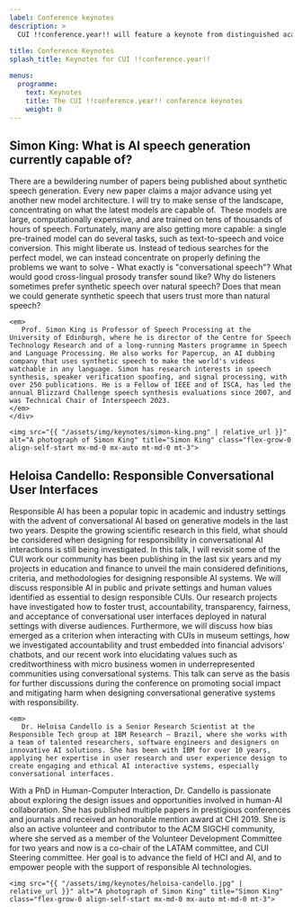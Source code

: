 ```yaml
---
label: Conference keynotes
description: >
  CUI !!conference.year!! will feature a keynote from distinguished academic: Simon King from the University of Edinburgh.
  
title: Conference Keynotes
splash_title: Keynotes for CUI !!conference.year!!

menus:
  programme:
    text: Keynotes
    title: The CUI !!conference.year!! conference keynotes
    weight: 0
---
```



## Simon King: What is AI speech generation currently capable of?

<div class="d-flex flex-md-row flex-column">
	<div class="flex-grow-1 pe-3">
	<p>
		There are a bewildering number of papers being published about synthetic speech generation. Every new paper claims a major advance using yet another new model architecture. I will try to make sense of the landscape, concentrating on what the latest models are capable of.  These models are large, computationally expensive, and are trained on tens of thousands of hours of speech. Fortunately, many are also getting more capable: a single pre-trained model can do several tasks, such as text-to-speech and voice conversion. This might liberate us. Instead of tedious searches for the perfect model, we can instead concentrate on properly defining the problems we want to solve - What exactly is "conversational speech"? What would good cross-lingual prosody transfer sound like? Why do listeners sometimes prefer synthetic speech over natural speech? Does that mean we could generate synthetic speech that users trust more than natural speech?
	</p>
	
    <em>
       Prof. Simon King is Professor of Speech Processing at the University of Edinburgh, where he is director of the Centre for Speech Technology Research and of a long-running Masters programme in Speech and Language Processing. He also works for Papercup, an AI dubbing company that uses synthetic speech to make the world's videos watchable in any language. Simon has research interests in speech synthesis, speaker verification spoofing, and signal processing, with over 250 publications. He is a Fellow of IEEE and of ISCA, has led the annual Blizzard Challenge speech synthesis evaluations since 2007, and was Technical Chair of Interspeech 2023.
    </em>
    </div>
        
    <img src="{{ "/assets/img/keynotes/simon-king.png" | relative_url }}" alt="A photograph of Simon King" title="Simon King" class="flex-grow-0 align-self-start mx-md-0 mx-auto mt-md-0 mt-3">
</div>

## Heloisa Candello: Responsible Conversational User Interfaces

<div class="d-flex flex-md-row flex-column">
  <div class="flex-grow-1 pe-3">
  <p>
    Responsible AI has been a popular topic in academic and industry settings with the advent of conversational AI based on generative models in the last two years. Despite the growing scientific research in this field, what should be considered when designing for responsibility in conversational AI interactions is still being investigated. In this talk, I will revisit some of the CUI work our community has been publishing in the last six years and my projects in education and finance to unveil the main considered definitions, criteria, and methodologies for designing responsible AI systems. We will discuss responsible AI in public and private settings and human values identified as essential to design responsible CUIs. Our research projects have investigated how to foster trust, accountability, transparency, fairness, and acceptance of conversational user interfaces deployed in natural settings with diverse audiences. Furthermore, we will discuss how bias emerged as a criterion when interacting with CUIs in museum settings, how we investigated accountability and trust embedded into financial advisors’ chatbots, and our recent work into elucidating values such as creditworthiness with micro business women in underrepresented communities using conversational systems. This talk can serve as the basis for further discussions during the conference on promoting social impact and mitigating harm when designing conversational generative systems with responsibility.
  </p>
  
    <em>
       Dr. Heloisa Candello is a Senior Research Scientist at the Responsible Tech group at IBM Research – Brazil, where she works with a team of talented researchers, software engineers and designers on innovative AI solutions. She has been with IBM for over 10 years, applying her expertise in user research and user experience design to create engaging and ethical AI interactive systems, especially conversational interfaces.
With a PhD in Human-Computer Interaction, Dr. Candello is passionate about exploring the design issues and opportunities involved in human-AI collaboration. She has published multiple papers in prestigious conferences and journals and received an honorable mention award at CHI 2019. She is also an active volunteer and contributor to the ACM SIGCHI community, where she served as a member of the Volunteer Development Committee for two years and now is a co-chair of the LATAM committee, and CUI Steering committee. Her goal is to advance the field of HCI and AI, and to empower people with the support of responsible AI technologies.
    </em>
    </div>
        
    <img src="{{ "/assets/img/keynotes/heloisa-candello.jpg" | relative_url }}" alt="A photograph of Simon King" title="Simon King" class="flex-grow-0 align-self-start mx-md-0 mx-auto mt-md-0 mt-3">
</div>

